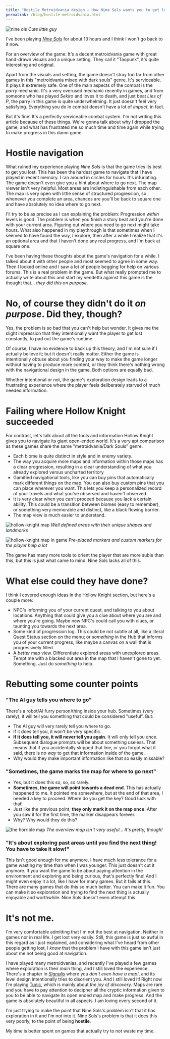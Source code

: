 ```yaml
---
title: "Hostile Metroidvania design — How Nine Sols wants you to get lost"
permalink: /blog/hostile-metroidvania.html
---
```


![nine ols](../assets/images/ninesols.avif)
*Cute little guy*

I've been playing [*Nine Sols*](https://store.steampowered.com/app/1809540/Nine_Sols/) for about 13 hours and I think I won't go back to it now.

For an overview of the game: It's a decent metroidvania game with great hand-drawn visuals and a unique setting. They call it "Taopunk", it's quite interesting and original.

Apart from the visuals and setting, the game doesn't stray too far from other games in this "metroidvania mixed with dark souls" genre. It's serviceable. It plays it extremely safe. One of the main aspects of the combat is the *parry* mechanic. It's a very overused mechanic recently in games, and from someone who has played *Sekiro* and loves it to death, and just beat *Lies of P*, the parry in this game is quite underwhelming. It just doesn't feel very satisfying. Everything you do in combat doesn't have a lot of *impact*, in fact.

But it's fine! It's a perfectly serviceable combat system. I'm not writing this article because of these things. We're gonna talk about why I dropped the game; and what has frustrated me so much time and time again while trying to make progress in this damn game.

# Hostile navigation

What ruined my experience playing *Nine Sols* is that the game tries its best to get you lost. This has been the hardest game to navigate that I have played in recent memory. I ran around in circles for hours. It's infuriating. The game doesn't even give you a hint about where to go next. The map viewer isn't very helpful. Most areas are indistinguishable from each other. The map is very open with little sense of structured progression, so whenever you complete an area, chances are you'll be back to square one and have absolutely no idea where to go next.

I'll try to be as precise as I can explaining the problem: Progression *within* levels is good. The problem is when you finish a story beat and you're done with your current area. Figuring out where you need to go next might take hours. What also happened in my playthrough is that sometimes when I seemed to have found the way, I explore, then after a while I realize that it's an optional area and that I haven't done any real progress, and I'm back at square one.

I've been having these thoughts about the game's navigation for a while. I talked about it with other people and most seemed to agree in some way. Then I looked online and I saw a lot of people begging for help on various forums. This is a real problem in the game. But what really prompted me to actually write about this and start my vendetta against this game is the thought that... *they did this on purpose*.

# No, of course they didn't do it *on purpose*. Did they, though?

Yes, the problem is so bad that you can't help but wonder. It gives me the slight impression that they intentionally want the player to get lost constantly, to pad out the game's runtime.

Of course, I have no evidence to back up this theory, and I'm not sure if I actually believe it; but it doesn't really matter. Either the game is intentionally obtuse about you finding your way to make the game longer without having to produce more content, or they think there's nothing wrong with the navigational design in the game. Both options are equally bad.

Whether intentional or not, the game's exploration design leads to a frustrating experience where the player feels deliberately starved of much needed information.

# Failing where Hollow Knight succeeded

For contrast, let's talk about all the tools and information Hollow Knight gives you to navigate its giant open-ended world. It's a very apt comparison as these games share the same "metroidvania/Dark Souls" genre.

- Each biome is quite distinct in style and in enemy variety.
- The way you acquire more maps and information within those maps has a clear progression, resulting in a clear understanding of what you already explored versus uncharted territory
- Gamified navigational tools, like you can buy pins that automatically mark different things on the map. You can also buy custom pins that you can place wherever you want. This lets you keep a personalized record of your travels and what you've obsersed and haven't observed.
- It is very clear when you can't proceed because you lack a certain ability. This could be a transition between biomes (easy to remember), or something very memorable and distinct, like a black flowing barrier.
- The map view is much easier to understand.

![hollow-knight map](../assets/images/hollow-knight-map.webp)
*Well defined areas with their unique shapes and landmarks*

![hollow-knight map in game](../assets/images/hollow-knight-map-ingame.jpg)
*Pre-placed markers and custom markers for the player help a lot*

The game has many more tools to orient the player that are more suble than this, but this is just what came to mind. Nine Sols lacks all of this.

# What else could they have done?

I think I covered enough ideas in the Hollow Knight section, but here's a couple more:

- NPC's informing you of your current quest, and talking to you about locations. Anything that could give you a clue about where you are and where you're going. Maybe new NPC's could call you with clues, or taunting you towards the next area.
- Some kind of progression log. This could be not subtle at all, like a literal Quest Status section on the menu; or *something* in the Hub that informs you of your current progress, like maybe a canvas on a wall that is progressively filled.
- A *better* map view. Differentiate explored areas with unexplored areas. Tempt me with a blacked out area in the map that I haven't gone to yet. Something. Just do *something* to help.

# Rebutting some counter points

### "The AI guy tells you where to go"

There's a robot/AI furry person/thing inside your hub. Sometimes (very rarely), it will tell you something that could be considered "useful". But:

- The AI guy will very rarely tell you where to go.
- If it does tell you, it won't be very specific.
- **If it does tell you, it will never tell you again**. It will only tell you *once*. Subsequent dialogue prompts will be about something useless. That means that if you accidentally skipped that line, or you forgot what it said, there is *no way* to get that information inside of the game.
- Why would they make important information like that so easily missable?

### "Sometimes, the game marks the map for where to go next"

- Yes, but it does this so, so, *so* rarely.
- **Sometimes, the game will point towards a dead end**. This has actually happened to me. It pointed me somewhere, but at the end of that area, I needed a key to proceed. Where do you get the key? Good luck with that!
- Just like the previous point, **they only mark it on the map once**. After you saw it for the first time, the marker disappears forever.
- Why? Why would they do this?

![the horrible map](../assets/images/ninesols-map.webp)
*The overview map isn't very useful... It's pretty, though!*

### "It's about exploring past areas until you find the next thing! You have to take it slow!"

This isn't good enough for me anymore. I have much less tolerance for a game wasting my time than when I was younger. This just doesn't cut it anymore. If you want the game to be about paying attention in the environment and exploring and being curious, that's perfectly fine! And I might even enjoy it a lot, like I have for many games. But it fails at this. There are many games that do this so much better. You can make it fun. You can make it so exploration and trying to find the next thing is actually enjoyable and worthwhile. Nine Sols doesn't even attempt this.

# It's not me.

I'm very comfortable admitting that I'm not the best at navigation. Neither in games nor in real life. I get lost very easily. Still, this game is just so awful in this regard as I just explained, and considering what I've heard from other people getting lost, I *know* that the problem I have with this game isn't just about me not being good at navigation.

I have played many metroidvanias, and recently I've played a few games where exploration is their *main* thing, and I still loved the experience. There's a chapter in [*Signalis*](https://store.steampowered.com/app/1262350/SIGNALIS/) where you *don't even have a map!*, and its level design intentionally tries to disorient you. And I still loved it! Right now I'm playing [Tunic](https://store.steampowered.com/app/553420/TUNIC/), which is mainly about *the joy of discovery*. Maps are rare and you have to pay attention to decipher all the cryptic information given to you to be able to navigate its open ended map and make progress. And the game is absolutely beautiful in all aspects. I am loving every second of it.

I'm just trying to make the point that Nine Sols's problem isn't that it has exploration in it and I'm not into it. Nine Sols's problem is that it does this very poorly, to the point of being **hostile**.

My time is better spent on games that actually try to not waste my time.
